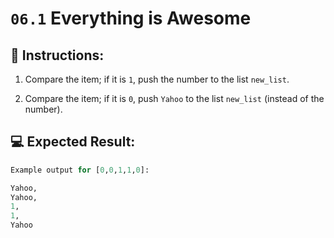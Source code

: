 # `06.1` Everything is Awesome

## 📝 Instructions:

1. Compare the item; if it is `1`, push the number to the list `new_list`.

2. Compare the item; if it is `0`, push `Yahoo` to the list `new_list` (instead of the number).

## 💻 Expected Result:

```py
Example output for [0,0,1,1,0]:

Yahoo,
Yahoo,
1,
1,
Yahoo
```
